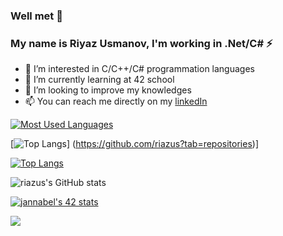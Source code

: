 
<!--
**riazus/riazus** is a ✨ _special_ ✨ repository because its `README.md` (this file) appears on your GitHub profile.
-->
### Well met 👋 
### My name is Riyaz Usmanov, I'm working in .Net/C# ⚡
- 👀 I’m interested in C/C++/C# programmation languages 
- 🌱 I’m currently learning at 42 school
- 💞️ I’m looking to improve my knowledges
- 📫 You can reach me directly on my [linkedIn](https://www.linkedin.com/in/riyaz-usmanov/)
<!-- 
github_dark 
&theme=radical -->
[![Most Used Languages](https://github-readme-stats.vercel.app/api/top-langs/?username=riazus&show_icons=true&theme=github_dark)](https://github.com/riazus?tab=repositories)

[![Top Langs](https://github-readme-stats.vercel.app/api/top-langs/?username=riazus&show_icons=true&theme=github_dark)] 
(https://github.com/riazus?tab=repositories)]

[![Top Langs](https://github-readme-stats.vercel.app/api/top-langs/?username=riazus&show_icons=true&theme=github_dark)](https://github.com/riazus?tab=repositories)

![riazus's GitHub stats](https://github-readme-stats.vercel.app/api?username=riazus&count_private=true&show_icons=true&theme=github_dark)

[![jannabel's 42 stats](https://badge42.vercel.app/api/v2/cla1msnrr00060fl896uvr505/stats?cursusId=21&coalitionId=47)](https://profile.intra.42.fr/users/jannabel)

![](https://komarev.com/ghpvc/?username=riazus&label=PROFILE+VIEWS&style=flat-square)
